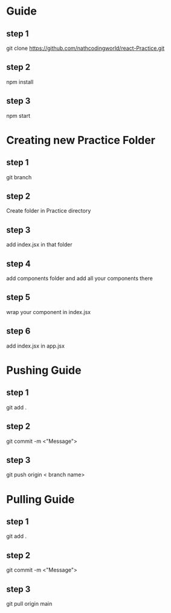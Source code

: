 # Guide

## step 1
git clone https://github.com/nathcodingworld/react-Practice.git
## step 2
npm install
## step 3
npm start

# Creating new Practice Folder

## step 1
git branch <branch name>
## step 2
Create folder in Practice directory
## step 3
add index.jsx in that folder 
## step 4
add components folder and add all your components there
## step 5
wrap your component in index.jsx
## step 6
add index.jsx in app.jsx

# Pushing Guide

## step 1
git add .
## step 2
git commit -m  <"Message">
## step 3
git push origin < branch name>

# Pulling Guide

## step 1
git add .
## step 2
git commit -m  <"Message">
## step 3
git pull origin main
